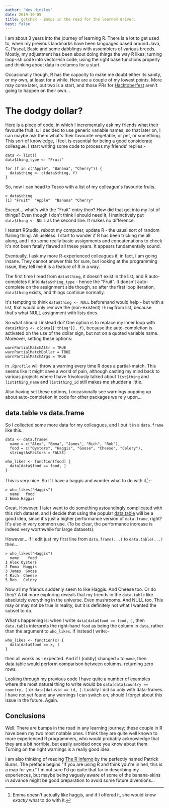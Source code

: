 ```yaml
---
author: "Wes Hinsley"
date: 2019-10-05
title: gotchaR - Bumps in the road for the learneR driver.
best: false
---
```


I am about 3 years into the journey of learning R. There is a lot to get used to,
when my previous landmarks have been languages based around Java, C, Pascal, Basic 
and some dabblings with assemblers of various breeds. Mostly, my adjustment has been
about doing things the way R likes; turning loop-ish code into vector-ish code, using
the right base functions properly and thinking about data in columns for a start.

Occasionally though, R has the capacity to make me doubt either its sanity, or
my own, at least for a while. Here are a couple of my lowest points. More may come later, but 
two is a start, and those PRs for [Hacktoberfest](https://hacktoberfest.digitalocean.com/) 
aren't going to happen on their own...

# The dodgy dollar?

Here is a piece of code, in which I incrementally ask my friends what their favourite
fruit is. I decided to use generic variable names, so that later on, I can maybe ask them
what's their favourite vegetable, or pet, or something. This sort of knowledge, I feel, is 
essential for being a good considerate colleague. I start writing some code to process
my friends' replies:-

```
data <- list()
data$thing_type <- "Fruit"

for (f in c("Apple", "Banana", "Cherry")) {
  data$thing <- c(data$thing, f)
}
```

So, now I can head to Tesco with a list of my colleague's favourite fruits.

```
> data$thing
[1] "Fruit"  "Apple"  "Banana" "Cherry"
```

Except... what's with the "Fruit" entry then? How did that get into my list of things? Even 
though I don't think I should need it, I instinctively put `data$thing <- NULL` as the 
second line. It makes no difference.

I restart RStudio, reboot my computer, update R - the usual sort of random flailing thing. 
All useless. I start to wonder if R has been tricking me all along, and I do some really
basic assignments and concatenations to check it's not been fatally flawed all these years. 
It appears fundamentally sound. 

Eventually, I ask my more R-experienced colleagues if, in fact, I am going insane. They
cannot answer this for sure, but looking at the programming issue, they tell me it is a 
feature of R in a way. 

The first time I read from `data$thing`, it doesn't exist 
in the list, and R auto-completes it into `data$thing_type` - hence the 
"Fruit". It doesn't auto-complete on the assignment side though, so after the first
loop iteration, `data$thing` exists, and things continue normally. 

It's tempting to think
`data$thing <- NULL` beforehand would help - but with a list, that
would only remove the (non-existent) `thing` from list, because that's what NULL assignment
with lists does.

So what should I instead do? One option is to replace my inner loop with
`data$thing <- c(data[['thing']], f)`, because the auto-completion is activated on the 
use of the dollar sign, but not on a quoted variable name. Moreover, setting these options:
```
warnPartialMatchAttr = TRUE
warnPartialMatchDollar = TRUE
warnPartialMatchArgs = TRUE
```
in `.Rprofile` will throw a warning every time R does a partial-match. This seems like
it might save a world of pain, although casting my mind back to various projects where I have
frivolously talked about `list$thing` and `list$thing_name` and `list$thing_id` still makes me
shudder a little. 

Also having set these options, I occasionally see warnings popping up about auto-completion
in code for other packages we rely upon...

## data.table vs data.frame

So I collected some more data for my colleagues, and I put it in a `data.frame` like this.
```
data <- data.frame(
  name = c("Alex", "Emma", "James", "Rich", "Rob"),
  food = c("Oysters", "Haggis", "Goose", "Cheese", "Celery"),
  stringsAsFactors = FALSE)

who_likes <- function(food) {
  data[data$food == food, ]
}
```

This is very nice. So if I have a haggis and wonder what to do with it[^1] :-
```
> who_likes("Haggis")
  name   food
2 Emma Haggis
```

Great. However, I later want to do something astoundingly complicated with this rich dataset, and I 
decide that using the popular [data.table](https://rdatatable.gitlab.io/data.table/) will 
be a good idea, since it's just a higher performance version of `data.frame`, right? It's
also in very common use. (To be clear, the performance increase is indeed very worthwhile for large
datasets).

However... if I edit just my first line from `data.frame(...)` to `data.table(...)` then...

```
> who_likes("Haggis")
  name    food
1 Alex Oysters
2 Emma  Haggis
3 James  Goose
4 Rich  Cheese
5 Rob   Celery
```

Now all my friends suddenly seem to like Haggis. And Cheese too. Or do they? A bit more exploring 
reveals that my friends in the `data.table` like absolutely everything in the universe. Even mushrooms.
And NULL too. This may or may not be true in reality, but it is definitely not what I wanted the subset to do.

What's happening is: when I write 
`data[data$food == food, ]`, then `data.table` interprets the right-hand `food` as being
the column in `data`, rather than the argument to `who_likes`. 
If instead I write:-

```
who_likes <- function(x) {
  data[data$food == x, ]
}
```

then all works as I expected. And if I (oddly) changed `x` to `name`, then data.table
would perform comparison between columns, returning zero rows.

Looking through my previous code I have quite a number of examples where the most natural
thing to write would be `data[data$country == country, ]` or `data[data$id == id, ]`. Luckily
I did so only with data-frames. I have not yet found any warnings I can switch on,
should I forget about this issue in the future. Again.

## Conclusions

Well. There are bumps in the road in any learning journey; these couple in R have been 
my two most notable ones. I think they are quite well known to more experienced R
programmers, who would probably acknowledge that they are a bit horrible, but easily
avoided once you know about them. Turning on the right warnings is a really good idea.

I am also thinking of reading [The R Inferno](https://www.burns-stat.com/pages/Tutor/R_inferno.pdf) by 
the perfectly named Patrick Burns. The preface begins "If you are using R and think
you're in hell, this is a map for you." I'm not sure I'd go quite that far in describing my 
experiences, but maybe being vaguely aware of some of the banana-skins in advance might be good
preparation to avoid some future diversions...

[^1]: Emma doesn't actually like haggis, and if I offered it, she would know _exactly_ what to do with it.